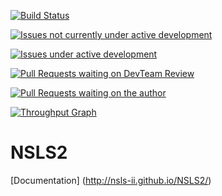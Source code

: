 [![Build Status](https://travis-ci.org/NSLS-II/NSLS2.svg?branch=master)](https://travis-ci.org/NSLS-II/NSLS2)

[![Issues not currently under active development](https://badge.waffle.io/NSLS-II/NSLS2.png?label=DEV:%20Inactive&title=Not%20Under%20Active%20Development)](https://waffle.io/NSLS-II/NSLS2)

[![Issues under active development](https://badge.waffle.io/NSLS-II/NSLS2.png?label=DEV:%20Active&title=Active%20Development)](https://waffle.io/NSLS-II/NSLS2)

[![Pull Requests waiting on DevTeam Review](https://badge.waffle.io/NSLS-II/NSLS2.png?label=PR:%20Review&title=Waiting%20For%20DevTeam%20Review)](https://waffle.io/NSLS-II/NSLS2)

[![Pull Requests waiting on the author](https://badge.waffle.io/NSLS-II/NSLS2.png?label=PR:%20Waiting%20For%20Author&title=Waiting%20For%20Author)](https://waffle.io/NSLS-II/NSLS2)

[![Throughput Graph](https://graphs.waffle.io/nsls-ii/nsls2/throughput.svg)](https://waffle.io/nsls-ii/nsls2/metrics)

NSLS2
=====

[Documentation] (http://nsls-ii.github.io/NSLS2/)
